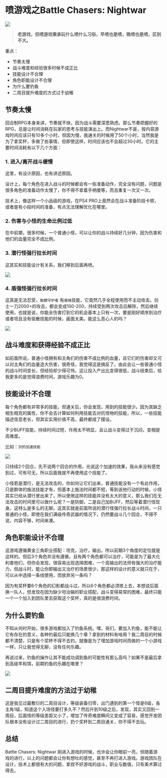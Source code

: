 # 喷游戏之Battle Chasers: Nightwar

![](https://www.colorgamer.com/usr/uploads/2019/06/61849277.jpg)

> **老游戏，但喷游戏秉承玩什么喷什么习俗，早喷也是喷，晚喷也是喷，区别不大。**

重点：

- 节奏太慢
- 战斗难度和经验很多时候不成正比
- 技能设计不合理
- 角色职能设计不合理
- 为什么要钓鱼
- 二周目提升难度的方式过于幼稚



## 节奏太慢

回合制RPG本身来讲，节奏就不快，因为战斗需要深思熟虑。那么节奏把握好的RPG，总是让时间消耗在玩家的思考与技能演出上。而Nightwar不是，按内容游戏时间应该只有10多个小时，但因为慢，我通关的时候用了50个小时，当然我是为了拿奖杯，多做了些事情，但即使这样，时间应该也不会超过30小时。它的主要时间消耗有以下几个方面：

### 1. 进入/离开战斗缓慢

这里，有设计原因，也有讲述原因。

设计上，每个角色在进入战斗的时候都会有一些准备动作，完全没有问题，问题是很多角色的准备动作太慢了，你不得不拿着手柄傻等，而且重复一次又一次。

技术上，像这样一个小品级的游戏，在PS4 PRO上竟然会在战斗准备阶段卡顿，或者是有小段时间的准备，有点无法理解优化在哪里。

### 2. 伤害与小怪的生命比例过低

在中前期，很多时候，一个普通小怪，可以让你的战斗持续好几分钟，因为伤害和他们的血量完全不成比例。

### 3. 潜行怪强行拉长时间

这其实和技能设计有关系，我们移到后面再喷。

![](https://www.colorgamer.com/usr/uploads/2019/06/802712190.jpg)

### 4. 盾强怪强行拉长时间

这真是无法忍受，`骷髅守护者` 有`盾强`技能，它竟然几乎全程使用而不主动攻击。剑士一刀2000+的攻击，都会变成100-200，持续受到两次攻击后解除，然后继续使用，也就是说，你能全伤害打到它的机会基本上只有一次，要是刚好顺序到治疗或者坦且没有驱散技能的时候，画面太美。能这么恶心人的吗？

![](https://www.colorgamer.com/usr/uploads/2019/06/3072111809.jpg)



## 战斗难度和获得经验不成正比

如前面所说，普通小怪拥有和主角们的伤害不成比例的血量，且它们的伤害却又可以对主角们的血量造大伤害，很奇怪，我觉得这是搞反了。由此会让一些普通小怪的战斗时间变长，但经验却少得可怜。这让投入产出比变得很低，战斗结束后，给我更多的是觉得浪费时间，游戏乐趣为0。



## 技能设计不合理

每个角色都有非常多的技能，但通关后，你会发现，用到的技能很少。因为其缺乏相生相克的属性，你不会去计算如何利用技能去对抗怪物的技能，所以，一些技能描述信息老长，但其实实用价值不高，最终都成了摆设。

不少BUFF技能，持续时间过短，作用太不明显，且让战斗变得过于沉闷，变相提高难度。

比如：`剑的加速技能`

![](https://www.colorgamer.com/usr/uploads/2019/06/1427664219.jpg)

只持续2个回合，先不说两个回合的作用，光说这个加速的效果，我从来没有感觉到过，可有可无，所以后面我就不再使用这个技能了。

小怪若是潜行，是无法攻击的，你如何让它们出来，普通技能没有一个有此作用，只是群体的施法技能才有，但基本上施法时间都不短，等到该他行动的时候，小怪其实已经从潜行里出来了，所以使用这样的技能并没有太大的意义，那么我们在无法攻击的时间里可以做什么呢？一是防御，二是自己加BUFF，然后等着潜行怪现身。这特么是多么的无聊。这其实就是前面所说的潜行怪强行拉长战斗时间，一只普通的小怪，即使在我们满级传奇武器的情况下，仍然要战斗几个回合，不得不说，内容不够，时间来凑。



## 角色职能设计不合理

这游戏遵循黄金三角职业搭配：坦克，治疗，输出。所以前期3个角度的定位就是这样的。但后3个角色并没有遵循，且有两个角色都可以治疗，可能是为了最大化利害他们，但你会发现，很容易出现选择困难，一个高输出的法师有强大的治疗能力，但战斗时，能让你即输出又治疗的场景很少，那这样的设计的意义就只在于，可以从中选择一条线使用，而放弃另一条吗？

因为有奖杯要6个角色的幻影都战斗过，所以6个角色都必须练上去，本想说后面换一队人，但发现在因为缺少坦治输的职业搭配，战斗变得易常的困难，最终只能一个一个加入到团队里去获取这个奖杯，真的是很浪费时间。



## 为什么要钓鱼

不知从何时开始，很多游戏都加入了钓鱼系统。嘿，哥们，要加入钓鱼，能不能让它有存在的意义，各种钓最后只能换几个章？拿到的材料有啥用？我二周目的时候都不清楚，只是有个奖杯不得不去钓，就像是为了增加游戏时间而做的一个小游戏一样，只让我觉得无聊，没有任何乐趣。

再说过来，钓鱼的操作让其不能成功调到鱼的可能性有那么高吗？如果不是最后拿到高级竿和饵，前期钓鱼的乐趣在哪里？

![](https://www.colorgamer.com/usr/uploads/2019/06/156991709.jpg)



## 二周目提升难度的方法过于幼稚

这是我见过最敷衍的二周目设计，等级装备归零，出门遇到的第一个怪是6级，各主角1级，知道这个入场怪要打多久不？然后升到10级之后，发现，其实又回到一周目，后面怪的等级差距又小了，增加了传奇难度瞬间又变成了容易，感觉开发团队根本没有设计过二周目的进行，扔个奖杯到二周目通关，你不得不去玩。



## 总结

Battle Chasers: Nightwar 刚进入游戏的时候，也许会让你眼前一亮，但随着游戏的进行，以上的问题都会让你有想吐的感觉，甚至不再打进入游戏。游戏团队在设计，技术上都很有大的问题，拿捏不好游戏的战斗，职业与数值，只有美术算过得去。